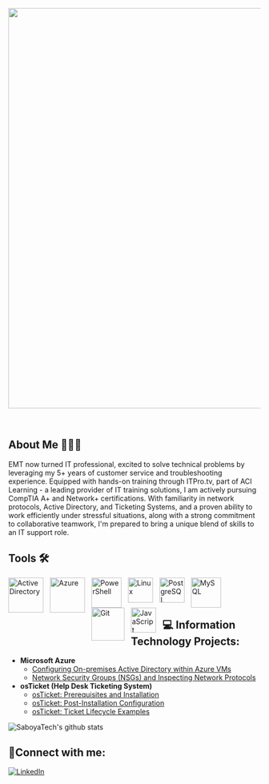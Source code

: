 <p align="center">
  <img width="800" src="https://media.licdn.com/dms/image/D4E16AQHGBSQhuTWI1A/profile-displaybackgroundimage-shrink_350_1400/0/1691475080605?e=1697068800&v=beta&t=ADMuWV-3pKMrhrHBH4u47Sn1_bd0lKV8LujbSvAZqX4"/>
</p>

<br />

## About Me 👨🏻‍💻

EMT now turned IT professional, excited to solve technical problems by leveraging my 5+ years of customer service and troubleshooting experience. Equipped with hands-on training through ITPro.tv, part of ACI Learning - a leading provider of IT training solutions, I am actively pursuing CompTIA A+ and Network+ certifications. With familiarity in network protocols, Active Directory, and Ticketing Systems, and a proven ability to work efficiently under stressful situations, along with a strong commitment to collaborative teamwork, I'm prepared to bring a unique blend of skills to an IT support role.

## Tools 🛠

<img align="left" alt="Active Directory" width="70px" src="https://www.secsign.com/wp-content/uploads/2018/02/active-directory-logo-300x300.png" style="padding-right:10px;" /><img align="left" alt="Azure" width="70px" src="https://cdn.jsdelivr.net/gh/devicons/devicon/icons/azure/azure-original-wordmark.svg" style="padding-right:10px;" /><img align="left" alt="PowerShell" width="60px" src="https://raw.githubusercontent.com/gist/Xainey/d5bde7d01dcbac51ac951810e94313aa/raw/6c858c46726541b48ddaaebab29c41c07a196394/PowerShell.svg" style="padding-right:10px;" /><img align="left" alt="Linux" width="50px" src="https://cdn.jsdelivr.net/gh/devicons/devicon/icons/linux/linux-original.svg" style="padding-right:10px;" /><img align="left" alt="PostgreSQL" width="50px" src="https://cdn.jsdelivr.net/gh/devicons/devicon/icons/postgresql/postgresql-original-wordmark.svg" style="padding-right:10px;" /><img align="left" alt="MySQL" width="60px" src="https://cdn.jsdelivr.net/gh/devicons/devicon/icons/mysql/mysql-original.svg" style="padding-right:10px;" /><img align="left" alt="Git" width="66px" src="https://cdn.jsdelivr.net/gh/devicons/devicon/icons/git/git-original-wordmark.svg" style="padding-right:10px;" /><img align="left" alt="JavaScript" width="50px" src="https://cdn.jsdelivr.net/gh/devicons/devicon/icons/javascript/javascript-original.svg" style="padding-right:10px;" />
<br />
<br />
<br />

## 💻 Information Technology Projects:

- <b>Microsoft Azure</b>
  - [Configuring On-premises Active Directory within Azure VMs](https://github.com/SaboyaTech/azure-active-directory-config)
  - [Network Security Groups (NSGs) and Inspecting Network Protocols](https://github.com/SaboyaTech/azure-network-protocols)  
- <b>osTicket (Help Desk Ticketing System)</b>
  - [osTicket: Prerequisites and Installation](https://github.com/SaboyaTech/azure-osTicket-prereqs)
  - [osTicket: Post-Installation Configuration](https://github.com/SaboyaTech/azure-osTicket-post-install-config)
  - [osTicket: Ticket Lifecycle Examples](https://github.com/SaboyaTech/azure-osTicket-ticket-lifecycle)

![SaboyaTech's github stats](https://github-readme-stats.vercel.app/api?username=SaboyaTech&show_icons=true&theme=tokyonight&include_all_commits=true&count_private=true&)

<h2>🤳Connect with me:</h2>

[![LinkedIn](https://img.shields.io/badge/LinkedIn-Profile-blue?style=flat&logo=linkedin&logoColor=white&link=https://www.linkedin.com/in/joseluissaboya/)][linkedin]

[linkedin]: https://www.linkedin.com/in/joseluissaboya 

<!-- [![linkedin](https://img.shields.io/badge/linkedin-0A66C2?style=for-the-badge&logo=linkedin&logoColor=white)](https://www.linkedin.com/in/joseluissaboya/) [![gmail](https://img.shields.io/badge/gmail-C0392B?style=for-the-badge&logo=gmail&logoColor=white)](mailto:saboyatech@gmail.com) -->

<!--
## 👨🏽‍💻 Software Projects:

- <b>Static S3 Website Deployment via Terrafrom</b>
  - [Cloud Resume Challenge](https://github.com/SaboyaTech/cloudresumechallenge)
- <b>Microservices, Containers, and Serverless Deployment</b>
  - [Deploying Containerized Flask and React Microservices On EC2](https://github.com/SaboyaTech/flask-react-aws-ec2)
- <b>Solo Project Final Exam For Rutgers Coding Bootcamp</b>
  - [Instructor Portal App](https://github.com/SaboyaTech/instructorportal-python)
-->

<br />
<!-- ## Wakatime (Just started using it...)
<img src="https://wakatime.com/share/@2f8ec086-c012-41fa-98f0-798977c81386/b5b868da-76aa-4572-adf4-599d2119f84a.png" alt="Wakatime Graph" width="50%"/>
-->
